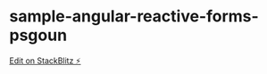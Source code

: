 # sample-angular-reactive-forms-psgoun

[Edit on StackBlitz ⚡️](https://stackblitz.com/edit/sample-angular-reactive-forms-psgoun)